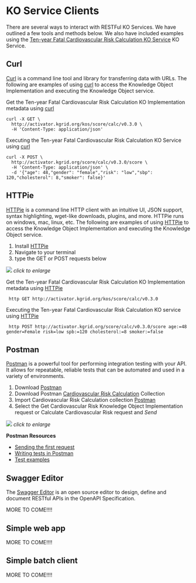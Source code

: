 # KO Service Clients

There are several ways to interact with RESTFul KO Services.  We have outlined
a few tools and methods below.  We also have included examples using the
[Ten-year Fatal Cardiovascular Risk Calculation KO Service](https://library.kgrid.org/#/object/score%2Fcalc)
KO Service.

##  Curl
 [Curl](https://curl.haxx.se/)  is a command line tool and library for
transferring data with URLs.  The following are examples of using  [curl](https://curl.haxx.se/)  to
access the Knowledge Object Implementation and executing the Knowledge Object service.

Get the Ten-year Fatal Cardiovascular Risk Calculation KO Implementation metadata using [curl](https://curl.haxx.se/)

```
curl -X GET \
  http://activator.kgrid.org/kos/score/calc/v0.3.0 \
  -H 'Content-Type: application/json'
```


Executing the Ten-year Fatal Cardiovascular Risk Calculation KO Service using [curl](https://curl.haxx.se/)

```
curl -X POST \
  http://activator.kgrid.org/score/calc/v0.3.0/score \
  -H 'Content-Type: application/json' \
  -d '{"age": 48,"gender": "female","risk": "low","sbp": 120,"cholesterol": 8,"smoker": false}'
```

##  HTTPie
[HTTPie](https://httpie.org)  is a command line HTTP client with an intuitive UI,
JSON support, syntax highlighting, wget-like downloads, plugins, and more.
HTTPie runs on windows, mac, linux, etc.  The following are examples of using
 [HTTPie](https://httpie.org)   to
access the Knowledge Object Implementation and executing the Knowledge Object service.

1. Install [HTTPie](https://httpie.org/#installation)
1. Navigate to your terminal 
1. type the GET or POST requests below

<a href="/guides/image/httpie.gif"> <img src="/guides/image/httpie.gif"/></a>
_click to enlarge_

Get the Ten-year Fatal Cardiovascular Risk Calculation KO Implementation metadata using
 [HTTPie](https://httpie.org)

```
 http GET http://activator.kgrid.org/kos/score/calc/v0.3.0
```

Executing the Ten-year Fatal Cardiovascular Risk Calculation KO service using [HTTPie](https://httpie.org)

```
 http POST http://activator.kgrid.org/score/calc/v0.3.0/score age:=48 gender=Female risk=low spb:=120 cholesterol:=8 smoker:=false
```


## Postman
[Postman](https://www.getpostman.com/) is a powerful tool for performing
integration testing with your API. It allows for repeatable, reliable tests
that can be automated and used in a variety of environments.

1. Download [Postman](https://www.getpostman.com/downloads/)
1. Download Postman [Cardiovascular Risk Calculation](/guides/Cardiovascular_Risk_Calculation.postman_collection.json) Collection
1. Import Cardiovascular Risk Calculation collection [Postman](https://learning.getpostman.com/docs/postman/collections/intro_to_collections)
1. Select the Get Cardiovascular Risk Knowledge Object Implementation request or 
   Calculate Cardiovascular Risk request and _Send_

<a href="/guides/image/postman.gif"> <img src="/guides/image/postman.gif"/></a>
_click to enlarge_


**Postman Resources**

 - [Sending the first request](https://learning.getpostman.com/docs/postman/launching_postman/sending_the_first_request)
 - [Writing tests in Postman](https://blog.getpostman.com/2017/10/25/writing-tests-in-postman/)
 - [Test examples](https://learning.getpostman.com/docs/postman/scripts/test_examples/)

## Swagger Editor
The [Swagger Editor](https://swagger.io/tools/swagger-editor/) is an open source editor to
design, define and document RESTful APIs in the OpenAPI Specification.

MORE TO COME!!!!

## Simple web app

MORE TO COME!!!!

## Simple batch client

MORE TO COME!!!!
